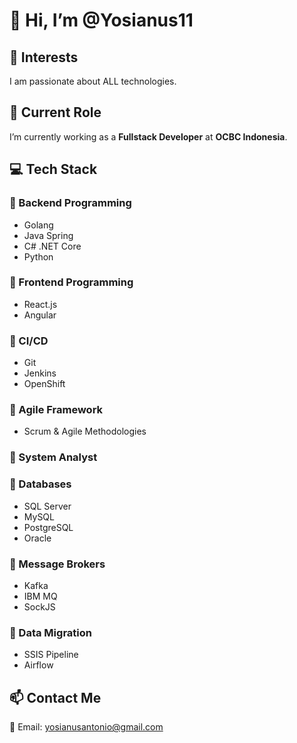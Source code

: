 # 👋 Hi, I’m @Yosianus11  

## 👀 Interests  
I am passionate about ALL technologies.  

## 🚀 Current Role  
I’m currently working as a **Fullstack Developer** at **OCBC Indonesia**.  

## 💻 Tech Stack  

### 🔹 Backend Programming  
- Golang  
- Java Spring  
- C# .NET Core  
- Python  

### 🔹 Frontend Programming  
- React.js  
- Angular  

### 🔹 CI/CD  
- Git  
- Jenkins  
- OpenShift  

### 🔹 Agile Framework  
- Scrum & Agile Methodologies  

### 🔹 System Analyst  

### 🔹 Databases  
- SQL Server  
- MySQL  
- PostgreSQL  
- Oracle  

### 🔹 Message Brokers  
- Kafka  
- IBM MQ  
- SockJS  

### 🔹 Data Migration  
- SSIS Pipeline  
- Airflow  

## 📫 Contact Me  
📧 Email: [yosianusantonio@gmail.com](mailto:yosianusantonio@gmail.com)  

<!---
Yosianus11/Yosianus11 is a ✨ special ✨ repository because its `README.md` (this file) appears on your GitHub profile.
You can click the Preview link to take a look at your changes.
--->
